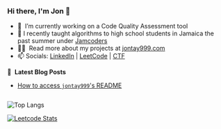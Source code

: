 

### Hi there, I'm Jon 👋



- 🔭 &nbsp;I’m currently working on a Code Quality Assessment tool
- 💼 I recently taught algorithms to high school students in Jamaica the past summer under [Jamcoders](https://jamcoders.org.jm/)
- 👨‍💻 &nbsp;Read more about my projects at [jontay999.com](https://www.jontay999.com/#portfolio)
- 📫 Socials: [LinkedIn](https://www.linkedin.com/in/jontay999/) | [LeetCode](https://leetcode.com/jontay999/) | [CTF](https://ctftime.org/team/151372)


📕 &nbsp;**Latest Blog Posts**
<!-- BLOG-POST-LIST:START -->
- [How to access `jontay999`'s README](https://github.com/jontay999/jontay999)
<!-- BLOG-POST-LIST:END -->

<img alt='analytics' src='https://profile-counter.glitch.me/jontay999/count.svg' width='0px'>

<!-- ![Jon's GitHub stats](https://github-readme-stats.vercel.app/api?username=jontay999&show_icons=true&theme=radical) -->

![Top Langs](https://github-readme-stats.vercel.app/api/top-langs/?theme=transparent&username=jontay999&size_weight=0.5&count_weight=0.5&hide=jupyter%20notebook&layout=compact&langs_count=6&card_width=400)

[![Leetcode Stats](https://leetcard.jacoblin.cool/jontay999?ext=heatmap)](https://leetcode.com/jontay999)

<div align="center"  style="display:none">
<img src="https://profile-counter.glitch.me/jontay999/count.svg">
</div>


